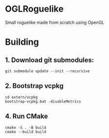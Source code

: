 # OGLRoguelike

Small roguelike made from scratch using OpenGL


# Building

## 1. Download git submodules:

    git submodule update --init --recursive

## 2. Bootstrap vcpkg

    cd extern/vcpkg
    bootstrap-vcpkg.bat -disableMetrics
   
## 4. Run CMake

    cmake -S . -B build
    cmake --build build
